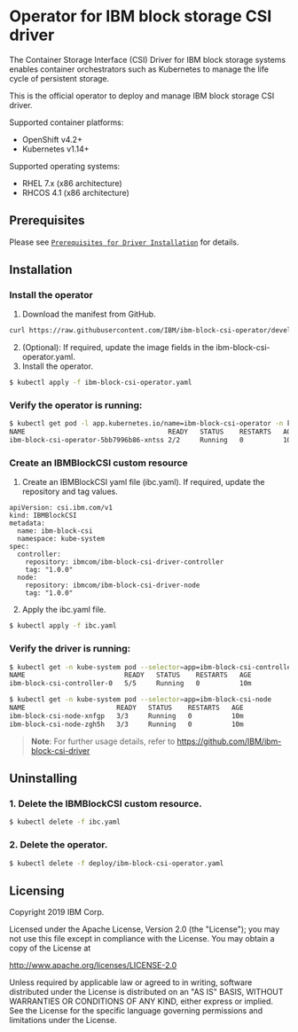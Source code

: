 # Operator for IBM block storage CSI driver
The Container Storage Interface (CSI) Driver for IBM block storage systems enables container orchestrators such as Kubernetes to manage the life cycle of persistent storage.

This is the official operator to deploy and manage IBM block storage CSI driver.

Supported container platforms:
  - OpenShift v4.2+
  - Kubernetes v1.14+

Supported operating systems:
  - RHEL 7.x (x86 architecture)
  - RHCOS 4.1 (x86 architecture)

## Prerequisites
Please see [`Prerequisites for Driver Installation`](https://github.com/IBM/ibm-block-csi-driver#prerequisites-for-driver-installation) for details.

## Installation

### Install the operator
1. Download the manifest from GitHub.
```bash
curl https://raw.githubusercontent.com/IBM/ibm-block-csi-operator/develop/deploy/ibm-block-csi-operator.yaml > ibm-block-csi-operator.yaml
```
2. (Optional): If required, update the image fields in the ibm-block-csi-operator.yaml.
3. Install the operator.

<!-- $ kubectl apply -f csi_driver.yaml  (download and install csi_driver.yaml only if you are using Kubernetes v.1.14+) -->
```bash
$ kubectl apply -f ibm-block-csi-operator.yaml
```

### Verify the operator is running:

```bash
$ kubectl get pod -l app.kubernetes.io/name=ibm-block-csi-operator -n kube-system
NAME                                    READY   STATUS    RESTARTS   AGE
ibm-block-csi-operator-5bb7996b86-xntss 2/2     Running   0          10m
```

### Create an IBMBlockCSI custom resource
1. Create an IBMBlockCSI yaml file (ibc.yaml). If required, update the repository and tag values.
```
apiVersion: csi.ibm.com/v1
kind: IBMBlockCSI
metadata:
  name: ibm-block-csi
  namespace: kube-system
spec:
  controller:
    repository: ibmcom/ibm-block-csi-driver-controller
    tag: "1.0.0"
  node:
    repository: ibmcom/ibm-block-csi-driver-node
    tag: "1.0.0"
```

2. Apply the ibc.yaml file.

```bash
$ kubectl apply -f ibc.yaml
```

### Verify the driver is running:

```bash
$ kubectl get -n kube-system pod --selector=app=ibm-block-csi-controller
NAME                         READY   STATUS    RESTARTS   AGE
ibm-block-csi-controller-0   5/5     Running   0          10m

$ kubectl get -n kube-system pod --selector=app=ibm-block-csi-node
NAME                       READY   STATUS    RESTARTS   AGE
ibm-block-csi-node-xnfgp   3/3     Running   0          10m
ibm-block-csi-node-zgh5h   3/3     Running   0          10m

```

> **Note**: For further usage details, refer to https://github.com/IBM/ibm-block-csi-driver

## Uninstalling

### 1. Delete the IBMBlockCSI custom resource.
```bash
$ kubectl delete -f ibc.yaml
```

### 2. Delete the operator.
<!-- $ kubectl delete CSIDriver ibm-block-csi-driver -->
```bash
$ kubectl delete -f deploy/ibm-block-csi-operator.yaml
```

## Licensing

Copyright 2019 IBM Corp.

Licensed under the Apache License, Version 2.0 (the "License");
you may not use this file except in compliance with the License.
You may obtain a copy of the License at

http://www.apache.org/licenses/LICENSE-2.0

Unless required by applicable law or agreed to in writing, software
distributed under the License is distributed on an "AS IS" BASIS,
WITHOUT WARRANTIES OR CONDITIONS OF ANY KIND, either express or implied.
See the License for the specific language governing permissions and
limitations under the License.

